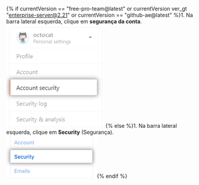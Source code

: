 {% if currentVersion == "free-pro-team@latest" or currentVersion ver_gt "enterprise-server@2.21" or currentVersion == "github-ae@latest" %}1. Na barra lateral esquerda, clique em **segurança da conta**.
![Configurações de segurança da conta do usuário](/assets/images/help/settings/settings-sidebar-account-security.png)
{% else %}1. Na barra lateral esquerda, clique em **Security** (Segurança).
![Configurações de segurança da conta do usuário](/assets/images/help/settings/settings-sidebar-security.png){% endif %}
